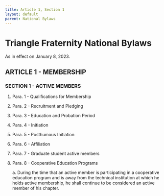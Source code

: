 ```yaml
---
title: Article 1, Section 1
layout: default
parent: National Bylaws
---
```


# Triangle Fraternity National Bylaws

As in effect on January 8, 2023.

## ARTICLE 1 - MEMBERSHIP

### SECTION 1 - ACTIVE MEMBERS

1. Para. 1 - Qualifications for Membership

2. Para. 2 - Recruitment and Pledging

3. Para. 3 - Education and Probation Period

4. Para. 4 - Initiation

5. Para. 5 - Posthumous Initiation

6. Para. 6 - Affiliation

7. Para. 7 - Graduate student active members

8. Para. 8 - Cooperative Education Programs

    a. During the time that an active member is participating in a
cooperative education program and is away from the technical
institution at which he holds active membership, he shall
continue to be considered an active member of his chapter.

